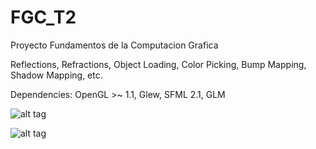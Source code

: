 FGC_T2
======

Proyecto Fundamentos de la Computacion Grafica

Reflections, Refractions, Object Loading, Color Picking, Bump Mapping, Shadow Mapping, etc.

Dependencies: OpenGL >~ 1.1, Glew, SFML 2.1, GLM

![alt tag](http://i.imgur.com/jFKkoJx.png)

![alt tag](http://i.imgur.com/fWzno37.png)

